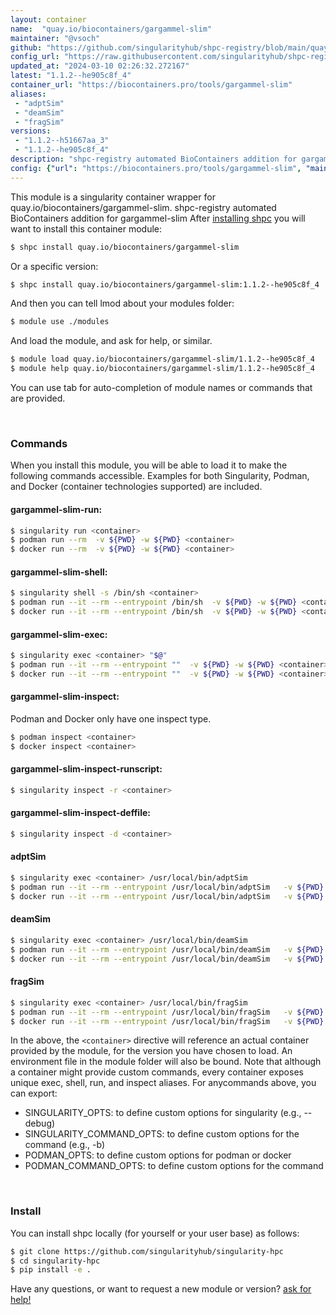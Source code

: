 ```yaml
---
layout: container
name:  "quay.io/biocontainers/gargammel-slim"
maintainer: "@vsoch"
github: "https://github.com/singularityhub/shpc-registry/blob/main/quay.io/biocontainers/gargammel-slim/container.yaml"
config_url: "https://raw.githubusercontent.com/singularityhub/shpc-registry/main/quay.io/biocontainers/gargammel-slim/container.yaml"
updated_at: "2024-03-10 02:26:32.272167"
latest: "1.1.2--he905c8f_4"
container_url: "https://biocontainers.pro/tools/gargammel-slim"
aliases:
 - "adptSim"
 - "deamSim"
 - "fragSim"
versions:
 - "1.1.2--h51667aa_3"
 - "1.1.2--he905c8f_4"
description: "shpc-registry automated BioContainers addition for gargammel-slim"
config: {"url": "https://biocontainers.pro/tools/gargammel-slim", "maintainer": "@vsoch", "description": "shpc-registry automated BioContainers addition for gargammel-slim", "latest": {"1.1.2--he905c8f_4": "sha256:75225bbf40f945dd85a0f8f0f19b17e860711de4d198363f964f1bd7cd957c78"}, "tags": {"1.1.2--h51667aa_3": "sha256:5c50f53b654e87eda75e90e1158ee2b8f53fefe2e7f145c3f444f45466abf5e1", "1.1.2--he905c8f_4": "sha256:75225bbf40f945dd85a0f8f0f19b17e860711de4d198363f964f1bd7cd957c78"}, "docker": "quay.io/biocontainers/gargammel-slim", "aliases": {"adptSim": "/usr/local/bin/adptSim", "deamSim": "/usr/local/bin/deamSim", "fragSim": "/usr/local/bin/fragSim"}}
---
```


This module is a singularity container wrapper for quay.io/biocontainers/gargammel-slim.
shpc-registry automated BioContainers addition for gargammel-slim
After [installing shpc](#install) you will want to install this container module:


```bash
$ shpc install quay.io/biocontainers/gargammel-slim
```

Or a specific version:

```bash
$ shpc install quay.io/biocontainers/gargammel-slim:1.1.2--he905c8f_4
```

And then you can tell lmod about your modules folder:

```bash
$ module use ./modules
```

And load the module, and ask for help, or similar.

```bash
$ module load quay.io/biocontainers/gargammel-slim/1.1.2--he905c8f_4
$ module help quay.io/biocontainers/gargammel-slim/1.1.2--he905c8f_4
```

You can use tab for auto-completion of module names or commands that are provided.

<br>

### Commands

When you install this module, you will be able to load it to make the following commands accessible.
Examples for both Singularity, Podman, and Docker (container technologies supported) are included.

#### gargammel-slim-run:

```bash
$ singularity run <container>
$ podman run --rm  -v ${PWD} -w ${PWD} <container>
$ docker run --rm  -v ${PWD} -w ${PWD} <container>
```

#### gargammel-slim-shell:

```bash
$ singularity shell -s /bin/sh <container>
$ podman run --it --rm --entrypoint /bin/sh  -v ${PWD} -w ${PWD} <container>
$ docker run --it --rm --entrypoint /bin/sh  -v ${PWD} -w ${PWD} <container>
```

#### gargammel-slim-exec:

```bash
$ singularity exec <container> "$@"
$ podman run --it --rm --entrypoint ""  -v ${PWD} -w ${PWD} <container> "$@"
$ docker run --it --rm --entrypoint ""  -v ${PWD} -w ${PWD} <container> "$@"
```

#### gargammel-slim-inspect:

Podman and Docker only have one inspect type.

```bash
$ podman inspect <container>
$ docker inspect <container>
```

#### gargammel-slim-inspect-runscript:

```bash
$ singularity inspect -r <container>
```

#### gargammel-slim-inspect-deffile:

```bash
$ singularity inspect -d <container>
```


#### adptSim

```bash
$ singularity exec <container> /usr/local/bin/adptSim
$ podman run --it --rm --entrypoint /usr/local/bin/adptSim   -v ${PWD} -w ${PWD} <container> -c " $@"
$ docker run --it --rm --entrypoint /usr/local/bin/adptSim   -v ${PWD} -w ${PWD} <container> -c " $@"
```


#### deamSim

```bash
$ singularity exec <container> /usr/local/bin/deamSim
$ podman run --it --rm --entrypoint /usr/local/bin/deamSim   -v ${PWD} -w ${PWD} <container> -c " $@"
$ docker run --it --rm --entrypoint /usr/local/bin/deamSim   -v ${PWD} -w ${PWD} <container> -c " $@"
```


#### fragSim

```bash
$ singularity exec <container> /usr/local/bin/fragSim
$ podman run --it --rm --entrypoint /usr/local/bin/fragSim   -v ${PWD} -w ${PWD} <container> -c " $@"
$ docker run --it --rm --entrypoint /usr/local/bin/fragSim   -v ${PWD} -w ${PWD} <container> -c " $@"
```



In the above, the `<container>` directive will reference an actual container provided
by the module, for the version you have chosen to load. An environment file in the
module folder will also be bound. Note that although a container
might provide custom commands, every container exposes unique exec, shell, run, and
inspect aliases. For anycommands above, you can export:

 - SINGULARITY_OPTS: to define custom options for singularity (e.g., --debug)
 - SINGULARITY_COMMAND_OPTS: to define custom options for the command (e.g., -b)
 - PODMAN_OPTS: to define custom options for podman or docker
 - PODMAN_COMMAND_OPTS: to define custom options for the command

<br>

### Install

You can install shpc locally (for yourself or your user base) as follows:

```bash
$ git clone https://github.com/singularityhub/singularity-hpc
$ cd singularity-hpc
$ pip install -e .
```

Have any questions, or want to request a new module or version? [ask for help!](https://github.com/singularityhub/singularity-hpc/issues)